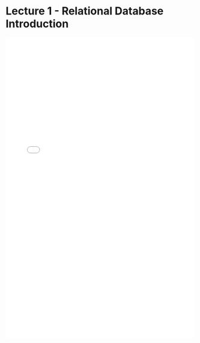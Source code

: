 # Lecture 1 - Relational Database Introduction

<iframe src="../data_lecture1_540_dbintro.pdf" width="100%" height="800px" frameBorder="0"> </iframe>
